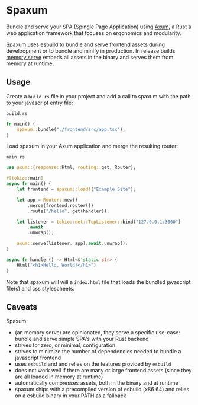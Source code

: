 # Spaxum

Bundle and serve your SPA (Spingle Page Application) using [Axum](https://github.com/tokio-rs/axum), a Rust a web application framework that focuses on ergonomics and modularity.

Spaxum uses [esbuild](https://esbuild.github.io/) to bundle and serve frontend assets during develoopment or to bundle and minify in production.
In release builds [memory serve](https://github.com/tweedegolf/memory-serve) embeds all assets in the binary and serves them from memory at runtime.

## Usage

Create a `build.rs` file in your project and add a call to spaxum with the path to your javascript entry file:

`build.rs`

```rust
fn main() {
    spaxum::bundle("./frontend/src/app.tsx");
}
```

Load spaxum in your Axum application and merge the resulting router:

`main.rs`

```rust
use axum::{response::Html, routing::get, Router};

#[tokio::main]
async fn main() {
    let frontend = spaxum::load!("Example Site");

    let app = Router::new()
        .merge(frontend.router())
        .route("/hello", get(handler));

    let listener = tokio::net::TcpListener::bind("127.0.0.1:3000")
        .await
        .unwrap();

    axum::serve(listener, app).await.unwrap();
}

async fn handler() -> Html<&'static str> {
    Html("<h1>Hello, World!</h1>")
}
```

Note that spaxum will will a `index.html` file that loads the bundled javascript file(s) and css stylescheets.

## Caveats

Spaxum:

- (an memory serve) are opinionated, they serve a specific use-case: bundle and serve simple SPA's with your Rust backend
- strives for zero, or minimal, configuration
- strives to minimize the number of dependencies needed to bundle a javascript frontend
- uses `esbuild` and and relies on the features provided by `esbuild`
- does not work well if there are many or large frontend assets (since they are all loaded in memory at runtime)
- automatically compresses assets, both in the binary and at runtime
- spaxum ships with a precompiled version of esbuild (x86 64) and relies on a esbuild binary in your PATH as a fallback

